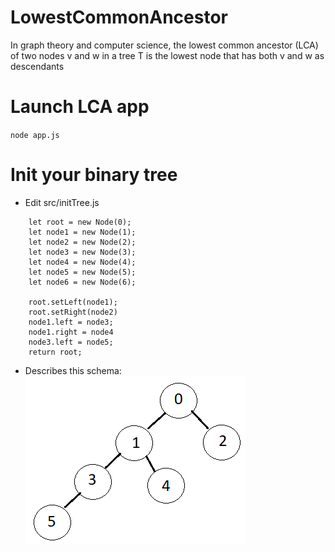 # LowestCommonAncestor
In graph theory and computer science, the lowest common ancestor (LCA) of two nodes v and w in a tree T is the lowest node that has both v and w as descendants

# Launch LCA app
`node app.js`

# Init your binary tree

- Edit src/initTree.js

```
    let root = new Node(0);
    let node1 = new Node(1);
    let node2 = new Node(2);
    let node3 = new Node(3);
    let node4 = new Node(4);
    let node5 = new Node(5);
    let node6 = new Node(6);

    root.setLeft(node1);
    root.setRight(node2)
    node1.left = node3;
    node1.right = node4
    node3.left = node5;
    return root;
```

- Describes this schema: </br>
![alt text](https://github.com/My42/LowestCommonAncestor/blob/master/binaryTree.png)
